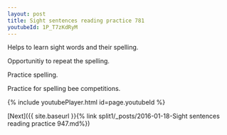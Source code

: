 ```yaml
---
layout: post
title: Sight sentences reading practice 781
youtubeId: 1P_T7zKdRyM
---
```

 
 
Helps to learn sight words and their spelling.

Opportunitiy to repeat the spelling. 

Practice spelling. 
 
Practice for spelling bee competitions. 
 
{% include youtubePlayer.html id=page.youtubeId %}
 
 

[Next]({{ site.baseurl }}{% link  split1/_posts/2016-01-18-Sight sentences reading practice 947.md%})
 
